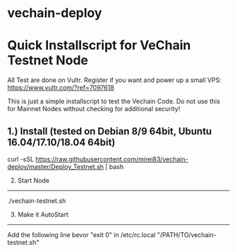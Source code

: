 # vechain-deploy

Quick Installscript for VeChain Testnet Node
==================

All Test are done on Vultr. Register if you want and power up a small VPS: https://www.vultr.com/?ref=7097618

This is just a simple installscript to test the Vechain Code. Do not use this for Mainnet Nodes without checking for additional security!



1.)  Install (tested on Debian 8/9 64bit, Ubuntu 16.04/17.10/18.04 64bit)
------------------------
curl -sSL https://raw.githubusercontent.com/mirei83/vechain-deploy/master/Deploy_Testnet.sh | bash


2. Start Node
------------------------
./vechain-testnet.sh


3. Make it AutoStart
------------------------
Add the following line bevor "exit 0" in /etc/rc.local
"/PATH/TO/vechain-testnet.sh"